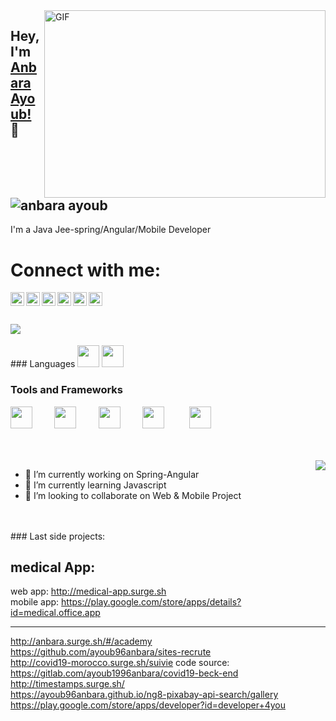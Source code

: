 <img align="right" alt="GIF" src="https://github.com/abhisheknaiidu/abhisheknaiidu/blob/master/code.gif?raw=true" width="450" height="300" />

## Hey, I'm [Anbara Ayoub!](http://anbara.surge.sh/#/academy) 👋 <a align="left"> <img src="https://komarev.com/ghpvc/?username=ayoub96anbara&label=Views&color=blue&style=plastic" alt="anbara ayoub" /> </a>

I'm a Java Jee-spring/Angular/Mobile Developer
<br/>

# Connect with me:

<a href="https://stackoverflow.com/users/9967174">
  <img align="left" alt="stackoverflow" width="22px" src="https://cdn.jsdelivr.net/npm/simple-icons@v3/icons/stackoverflow.svg" />
</a>
<a href="https://www.linkedin.com/in/ayoub-anbara-2372aa179/">
  <img align="left" alt="anbara ayoub Linkdein" width="22px" src="https://cdn.jsdelivr.net/npm/simple-icons@v3/icons/linkedin.svg" />
</a>
<a href="https://www.facebook.com/ayoub.anbara.9/">
  <img align="left" alt="anbara ayoub Facebook" width="22px" src="https://cdn.jsdelivr.net/npm/simple-icons@v3/icons/facebook.svg" />
</a>
<a href="https://www.freelancer.com/u/ayoub1996anbara">
<img align="left" alt="freelancer.com" width="22px" src="https://cdn.worldvectorlogo.com/logos/freelancer-1.svg" />
</a>
<a href="https://mostaql.com/u/ayoub_anbara">
 <img align="left" alt="mostaql" width="22px" src="https://encrypted-tbn0.gstatic.com/images?q=tbn%3AANd9GcROiy2_BhQ4hE_htex-Ujh_tvrP4lfGHTQTag&usqp=CAU" />
</a>
<a href="https://khamsat.com/user/%D8%A7%D9%8A%D9%88%D8%A8-%D8%B9%D9%86%D8%A8%D8%B1%D8%A9">
<img align="left" alt="mostaql" width="22px" src="https://encrypted-tbn0.gstatic.com/images?q=tbn%3AANd9GcROiy2_BhQ4hE_htex-Ujh_tvrP4lfGHTQTag&usqp=CAU" />
</a>


<br/>
<br/>
<br/>
<img align="left" src="https://github-readme-stats.vercel.app/api?username=ayoub96anbara&show_icons=true&title_color=fff&icon_color=79ff97&text_color=9f9f9f&bg_color=151515"/>
<br/>
<br/>
### Languages
<img src="https://devicons.github.io/devicon/devicon.git/icons/java/java-original.svg" width="35px">
<img src="https://devicons.github.io/devicon/devicon.git/icons/javascript/javascript-original.svg" width="35px">&nbsp;&nbsp;&nbsp;&nbsp;&nbsp;&nbsp;&nbsp;&nbsp;

### Tools and Frameworks
<img src="https://devicons.github.io/devicon/devicon.git/icons/android/android-original.svg" width="35px">&nbsp;&nbsp;&nbsp;&nbsp;&nbsp;&nbsp;&nbsp;&nbsp;
<img src="https://devicons.github.io/devicon/devicon.git/icons/flutter/flutter-original.svg" width="35px">&nbsp;&nbsp;&nbsp;&nbsp;&nbsp;&nbsp;&nbsp;&nbsp;
<img src="https://devicons.github.io/devicon/devicon.git/icons/react/react-original.svg" width="35px">&nbsp;&nbsp;&nbsp;&nbsp;&nbsp;&nbsp;&nbsp;&nbsp;
<img src="https://devicons.github.io/devicon/devicon.git/icons/git/git-original.svg" width="35px">&nbsp;&nbsp;&nbsp;&nbsp;&nbsp;&nbsp;&nbsp;&nbsp;&nbsp;
<img src="https://devicons.github.io/devicon/devicon.git/icons/jetbrains/jetbrains-original.svg" width="35px">&nbsp;&nbsp;&nbsp;&nbsp;&nbsp;&nbsp;&nbsp;&nbsp;&nbsp;

<br/>
<br/>


  <img align="right" src="https://github-readme-stats.vercel.app/api/top-langs/?username=ayoub96anbara&theme=light&hide_langs_below=1" />


- 🔭 I’m currently working on Spring-Angular
- 🌱 I’m currently learning Javascript
- 👯 I’m looking to collaborate on Web & Mobile Project
<br/>
<br/>
### Last side projects:

## medical App: 

web app: http://medical-app.surge.sh    </br>
mobile app: https://play.google.com/store/apps/details?id=medical.office.app </br>

------------
http://anbara.surge.sh/#/academy <br/>
https://github.com/ayoub96anbara/sites-recrute <br/>
http://covid19-morocco.surge.sh/suivie     code source: https://gitlab.com/ayoub1996anbara/covid19-beck-end <br>
http://timestamps.surge.sh/     <br>
https://ayoub96anbara.github.io/ng8-pixabay-api-search/gallery   <br>
https://play.google.com/store/apps/developer?id=developer+4you   
<br />
<br />



